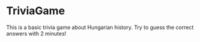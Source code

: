 # TriviaGame
This is a basic trivia game about Hungarian history. Try to guess the correct answers with 2 minutes!
